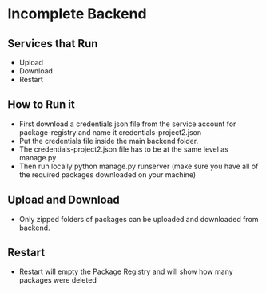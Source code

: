 # Incomplete Backend

## Services that Run
- Upload
- Download
- Restart

## How to Run it
- First download a credentials json file from the service account for package-registry and name it credentials-project2.json
- Put the credentials file inside the main backend folder. 
- The credentials-project2.json file has to be at the same level as manage.py 
- Then run locally python manage.py runserver (make sure you have all of the required packages downloaded on your machine)

## Upload and Download
- Only zipped folders of packages can be uploaded and downloaded from backend.

## Restart
- Restart will empty the Package Registry and will show how many packages were deleted

